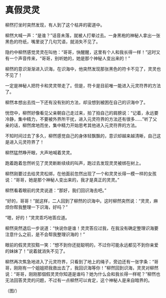 # 真假灵灵

柳然打坐时突然发现，有人到了这个枯井的密道中。 

柳然大喊一声：“是谁？”话音未落，就被人打晕过去。一身黑袍的神秘人拿出一张黑色的符纸，嘴里说了几句咒语，就消失不见了。 

隐约中柳然感觉灵灵在叫他：“哥哥，快醒醒，这里有个人和我长得一样！”这时又有一个声音传来，“哥哥，别听她的，她是那个神秘人变出来的！” 

柳然的意识渐渐进入识海，在识海中，他突然发现那张黑色的符卡不见了，灵灵也不见了！ 

一定是神秘人把符卡和灵灵带走了。但是，符卡是目前唯一能进入元灵符界的方法了。 

柳然本想出去找一下还有没有别的方法，却没想到被困在自己的识海中了。 

恍惚中，柳然好像看见父亲朝自己走过来，拍了拍自己的肩膀说：“记着，永远要冷静，集中精力，不要被外界所干扰，进入元灵符界的方法还有很多……”听了父亲的话，柳然席地而坐，集中精力开始思考其他进入元灵符界的方法。 

不知时间过去了多久，柳然感觉自己的身体轻飘飘的，意识却越来越清晰，自己这是进入元灵符界了！ 

柳然猛然睁开眼，大声地喊着灵灵。 

跑着跑着忽然听见了灵灵断断续续的叫声，跑过去发现灵灵被绑在树上。 

柳然刚要过去给灵灵松绑，在他面前忽然出现了一个和灵灵长得一模一样的女孩说：“哥哥，她是那个神秘人变出来的，我才是真正的灵灵。” 

柳然看着眼前的灵灵说道：“那好，我们回识海去吧。” 

“好的，哥哥！”就这样，二人回到了柳然的识海中。这时柳然突然说：“灵灵，麻烦你帮我整理一下识海，好吗？” 

“嗯，好的！”灵灵乖巧地答应道。 

柳然突然退后一步说道：“快说你是谁！灵灵答应过我，在我没有确定整理识海要注意什么之前，是不会帮我整理识海的！” 

眼前的假灵灵狡黠一笑：“想不到你还挺聪明的，不过你可能永远都见不到你亲爱的妹妹了！”说着就消失不见了。 

柳然再次焦急地进入了元灵符界，只看到了地上的绳子，旁边还有一张字条：“哥哥，刚刚有一个姐姐把我救出去了，我回识海等你！”柳然回到识海，灵灵对柳然说：“哥哥，刚刚那個假灵灵你知道是谁吗？她为什么会和我长得一样呢？”柳然也无法回答灵灵的问题，不过有一点柳然可以肯定，这个神秘人是来自暗界的。 

（图/）
